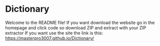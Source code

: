 # Dictionary
Welcome to the README file!
If you want download the website go in the homepage and click code so download ZIP and extract with your ZIP extractor
If you want use the site the link is this: https://masterpro3007.github.io/Dictionary/
